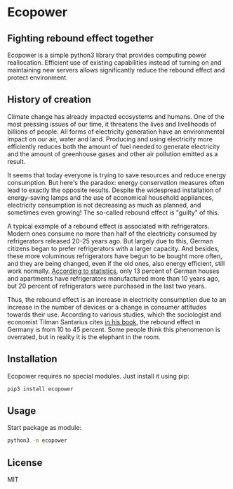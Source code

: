 # Ecopower
## Fighting rebound effect together

Ecopower is a simple python3 library that provides computing power reallocation. Efficient use of existing capabilities instead of turning on and maintaining new servers allows significantly reduce the rebound effect and protect environment.

## History of creation

Climate change has already impacted ecosystems and humans. One of the most pressing issues of our time, it threatens the lives and livelihoods of billions of people. All forms of electricity generation have an environmental impact on our air, water and land. Producing and using electricity more efficiently reduces both the amount of fuel needed to generate electricity and the amount of greenhouse gases and other air pollution emitted as a result. 

It seems that today everyone is trying to save resources and reduce energy consumption. But here's the paradox: energy conservation measures often lead to exactly the opposite results. Despite the widespread installation of energy-saving lamps and the use of economical household appliances, electricity consumption is not decreasing as much as planned, and sometimes even growing! The so-called rebound effect is "guilty" of this.

A typical example of a rebound effect is associated with refrigerators. Modern ones consume no more than half of the electricity consumed by refrigerators released 20-25 years ago. But largely due to this, German citizens began to prefer refrigerators with a larger capacity. And besides, these more voluminous refrigerators have begun to be bought more often, and they are being changed, even if the old ones, also energy efficient, still work normally. [According to statistics][stat], only 13 percent of German houses and apartments have refrigerators manufactured more than 10 years ago, but 20 percent of refrigerators were purchased in the last two years.

Thus, the rebound effect is an increase in electricity consumption due to an increase in the number of devices or a change in consumer attitudes towards their use. According to various studies, which the sociologist and economist Tilman Santarius cites [in his book][book], the rebound effect in Germany is from 10 to 45 percent. Some people think this phenomenon is overrated, but in reality it is the elephant in the room.

## Installation

Ecopower requires no special modules. Just install it using pip:
```sh
pip3 install ecopower
```

## Usage

Start package as module:
```sh
python3 -m ecopower
```

## License

MIT

[//]: # 
   [stat]: <https://de.statista.com/statistik/daten/studie/662836/umfrage/umfrage-zum-alter-ddes-kuehlschranks-im-haushalt-in-deutschland/>
   [book]: <https://www.metropolis-verlag.de/Der-Rebound-Effekt/1176%20/book.do>

